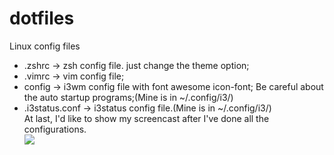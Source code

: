 # dotfiles
Linux config files

- .zshrc -> zsh config file. just change the theme option;
- .vimrc -> vim config file;
- config -> i3wm config file with font awesome icon-font; Be careful about the auto startup programs;(Mine is in ~/.config/i3/)
- .i3status.conf -> i3status config file.(Mine is in ~/.config/i3/)   
At last, I'd like to show my screencast after I've done all the configurations.   
![](http://7xnyb9.com1.z0.glb.clouddn.com/screenfetch.png)
